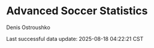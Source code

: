 # Advanced Soccer Statistics
Denis Ostroushko

<!-- gfm -->

Last successful data update: 2025-08-18 04:22:21 CST
